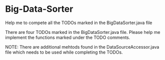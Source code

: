 # Big-Data-Sorter
Help me to compete all the TODOs marked in the BigDataSorter.java file

There are four TODOs marked in the BigDataSorter.java file. Please help me implement the functions marked under the TODO comments.

NOTE: There are additional mehtods found in the DataSourceAccessor.java file which needs to be used while completing the TODOs. 
